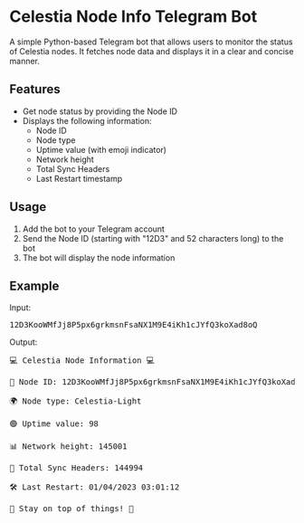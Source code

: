 # Celestia Node Info Telegram Bot

A simple Python-based Telegram bot that allows users to monitor the status of Celestia nodes. It fetches node data and displays it in a clear and concise manner.

## Features

- Get node status by providing the Node ID
- Displays the following information:
  - Node ID
  - Node type
  - Uptime value (with emoji indicator)
  - Network height
  - Total Sync Headers
  - Last Restart timestamp

## Usage

1. Add the bot to your Telegram account
2. Send the Node ID (starting with "12D3" and 52 characters long) to the bot
3. The bot will display the node information

## Example

Input:

<pre>
12D3KooWMfJj8P5px6grkmsnFsaNX1M9E4iKh1cJYfQ3koXad8oQ
</pre>



Output:

<pre>
💻 Celestia Node Information 💻

🔗 Node ID: 12D3KooWMfJj8P5px6grkmsnFsaNX1M9E4iKh1cJYfQ3koXad8oQ

🌍 Node type: Celestia-Light

🟢 Uptime value: 98

📊 Network height: 145001

🚀 Total Sync Headers: 144994

🛠 Last Restart: 01/04/2023 03:01:12

🔔 Stay on top of things! 🚀
</pre>
